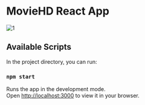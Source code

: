 # MovieHD React App

![1](https://github.com/Yasith8/MovieHD-Website/assets/90121062/f9b34e78-f8dc-465c-bb25-937704cc86bf)


## Available Scripts

In the project directory, you can run:

### `npm start`

Runs the app in the development mode.\
Open [http://localhost:3000](http://localhost:3000) to view it in your browser.


